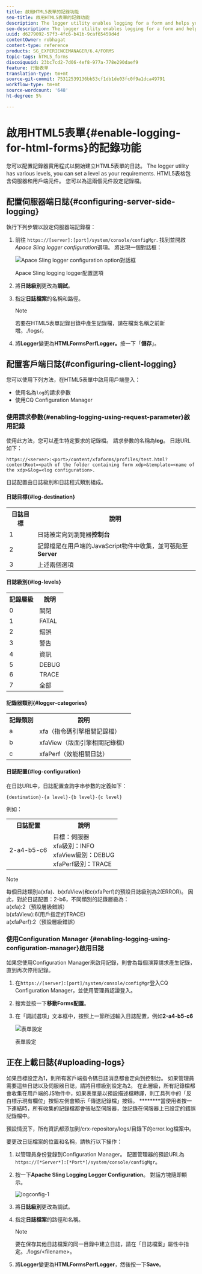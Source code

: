 ```yaml
---
title: 啟用HTML5表單的記錄功能
seo-title: 啟用HTML5表單的記錄功能
description: The logger utility enables logging for a form and helps you debug form-related issues.
seo-description: The logger utility enables logging for a form and helps you debug form-related issues.
uuid: d6279092-57f3-4fc6-b41b-9caf65459d4d
contentOwner: robhagat
content-type: reference
products: SG_EXPERIENCEMANAGER/6.4/FORMS
topic-tags: hTML5_forms
discoiquuid: 23bc7cd2-7d06-4ef8-977a-778e290daef9
feature: 行動表單
translation-type: tm+mt
source-git-commit: 75312539136bb53cf1db1de03fc0f9a1dca49791
workflow-type: tm+mt
source-wordcount: '648'
ht-degree: 5%

---
```



# 啟用HTML5表單{#enable-logging-for-html-forms}的記錄功能

您可以配置記錄器實用程式以開始建立HTML5表單的日誌。 The logger utility has various levels, you can set a level as your requirements. HTML5表格包含伺服器和用戶端元件。 您可以為這兩個元件設定記錄檔。

## 配置伺服器端日誌{#configuring-server-side-logging}

執行下列步驟以設定伺服器端記錄檔：

1. 前往 `https://[server]:[port]/system/console/configMgr`. 找到並開啟&#x200B;*Apace Sling logger configuration*&#x200B;選項。 將出現一個對話框：

   ![ Apace Sling logger configuration option對話框](assets/logconfig.png)

   Apace Sling logging logger配置選項

1. 將&#x200B;**日誌級別**&#x200B;更改為&#x200B;**調試**。

1. 指定&#x200B;**日誌檔案**&#x200B;的名稱和路徑。

   >[!NOTE]
   >
   >若要在HTML5表單記錄目錄中產生記錄檔，請在檔案名稱之前新增。./logs/。

1. 將&#x200B;**Logger**&#x200B;變更為&#x200B;**HTMLFormsPerfLogger。**&#x200B;按一下「**儲存**」。

## 配置客戶端日誌{#configuring-client-logging}

您可以使用下列方法，在HTML5表單中啟用用戶端登入：

* 使用名為`log`的請求參數
* 使用CQ Configuration Manager

### 使用請求參數{#enabling-logging-using-request-parameter}啟用記錄

使用此方法，您可以產生特定要求的記錄檔。 請求參數的名稱為&#x200B;**log**。 日誌URL如下：

`https://<server>:<port>/content/xfaforms/profiles/test.html?contentRoot=<path of the folder containing form xdp>&template=<name of the xdp>&log=<log configuration>.`

日誌配置由日誌級別和日誌程式類別組成。

#### 日誌目標{#log-destination}

<table> 
 <tbody> 
  <tr> 
   <th><strong>日誌目標</strong></th> 
   <th><strong>說明</strong></th> 
  </tr> 
  <tr> 
   <td>1</td> 
   <td>日誌被定向到瀏覽器<strong>控制台</strong></td> 
  </tr> 
  <tr> 
   <td>2</td> 
   <td>記錄檔是在用戶端的JavaScript物件中收集，並可張貼至<strong>Server</strong> </td> 
  </tr> 
  <tr> 
   <td>3</td> 
   <td>上述兩個選項<br /> </td> 
  </tr> 
 </tbody> 
</table>

#### 日誌級別{#log-levels}

<table> 
 <tbody> 
  <tr> 
   <th>記錄層級</th> 
   <th>說明</th> 
  </tr> 
  <tr> 
   <td>0</td> 
   <td>關閉<br type="_moz" /> </td> 
  </tr> 
  <tr> 
   <td>1</td> 
   <td>FATAL<br type="_moz" /> </td> 
  </tr> 
  <tr> 
   <td>2</td> 
   <td>錯誤<br type="_moz" /> </td> 
  </tr> 
  <tr> 
   <td>3</td> 
   <td>警告<br type="_moz" /> </td> 
  </tr> 
  <tr> 
   <td>4</td> 
   <td>資訊<br type="_moz" /> </td> 
  </tr> 
  <tr> 
   <td>5</td> 
   <td>DEBUG<br type="_moz" /> </td> 
  </tr> 
  <tr> 
   <td>6</td> 
   <td>TRACE<br type="_moz" /> </td> 
  </tr> 
  <tr> 
   <td>7</td> 
   <td>全部<br type="_moz" /> </td> 
  </tr> 
 </tbody> 
</table>

#### 記錄器類別{#logger-categories}

<table> 
 <tbody> 
  <tr> 
   <th>記錄類別</th> 
   <th>說明</th> 
  </tr> 
  <tr> 
   <td>a</td> 
   <td>xfa（指令碼引擎相關記錄檔）</td> 
  </tr> 
  <tr> 
   <td>b</td> 
   <td>xfaView（版面引擎相關記錄檔）<br type="_moz" /> </td> 
  </tr> 
  <tr> 
   <td>c</td> 
   <td>xfaPerf（效能相關日誌）<br type="_moz" /> </td> 
  </tr> 
 </tbody> 
</table>

#### 日誌配置{#log-configuration}

在日誌URL中，日誌配置查詢字串參數的定義如下：

`{destination}-{a level}-{b level}-{c level}`

例如：

<table> 
 <tbody> 
  <tr> 
   <th>日誌配置</th> 
   <th>說明</th> 
  </tr> 
  <tr> 
   <td>2-a4-b5-c6<br type="_moz" /> </td> 
   <td>目標：伺服器<br /> xfa級別：INFO<br /> xfaView級別：DEBUG<br /> xfaPerf級別：TRACE</td> 
  </tr> 
 </tbody> 
</table>

>[!NOTE]
>
>每個日誌類別a(xfa)、b(xfaView)和c(xfaPerf)的預設日誌級別為2(ERROR)。 因此，對於日誌配置：2-b6，不同類別的記錄層級為：\
>a(xfa):2（預設層級錯誤）\
>b(xfaView):6(用戶指定的TRACE)\
>a(xfaPerf):2（預設層級錯誤）

### 使用Configuration Manager {#enabling-logging-using-configuration-manager}啟用日誌

如果您使用Configuration Manager來啟用記錄，則會為每個演算請求產生記錄，直到再次停用記錄。

1. 在`https://[server]:[port]/system/console/configMgr`登入CQ Configuration Manager，並使用管理員認證登入。
1. 搜索並按一下&#x200B;**移動Forms配置**。
1. 在「調試選項」文本框中，按照上一節所述輸入日誌配置，例如&#x200B;**2-a4-b5-c6**

   ![表單設定](assets/forms_configuration.png)

   表單設定

## 正在上載日誌{#uploading-logs}

如果目標設定為1，則所有客戶端指令碼日誌消息都會定向到控制台。 如果管理員需要這些日誌以及伺服器日誌，請將目標級別設定為2。 在此層級，所有記錄檔都會收集在用戶端的JS物件中，如果表單是以預設描述檔轉譯，則工具列中的「反白標示現有欄位」按鈕左側會顯示「傳送記錄檔」按鈕。 ********&#x200B;當使用者按一下連結時，所有收集的記錄檔都會張貼至伺服器，並記錄在伺服器上已設定的錯誤記錄檔中。

預設情況下，所有資訊都添加到/crx-repository/logs/目錄下的error.log檔案中。

要更改日誌檔案的位置和名稱，請執行以下操作：

1. 以管理員身份登錄到Configuration Manager。 配置管理器的預設URL為`https://[*Server*]:[*Port*]/system/console/configMgr`。
1. 按一下&#x200B;**Apache Sling Logging Logger Configuration**。 對話方塊隨即顯示。

   ![logconfig-1](assets/logconfig-1.png)

1. 將&#x200B;**日誌級別**&#x200B;更改為調試。

1. 指定&#x200B;**日誌檔案**&#x200B;的路徑和名稱。

   >[!NOTE]
   >
   >要在保存其他日誌檔案的同一目錄中建立日誌，請在「日誌檔案」屬性中指定。./logs/&lt;filename>。

1. 將&#x200B;**Logger**&#x200B;變更為&#x200B;**HTMLFormsPerfLogger**，然後按一下&#x200B;**Save**。

